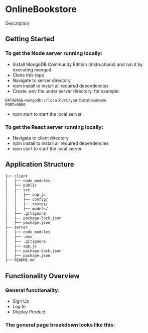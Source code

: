 # OnlineBookstore
Description

## Getting Started

### To get the Node server running locally:

* Install MongoDB Community Edition (instructions) and run it by executing mongod
* Clone this repo
* Navigate to server directory
* npm install to install all required dependencies
* Create .env file under server directory, for example:
```
DATABASE=mongodb://localhost/yourDatabaseName
PORT=8000
```
* npm start to start the local server

### To get the React server running locally:

* Navigate to client directory
* npm install to install all required dependencies
* npm start to start the local server

## Application Structure


```bash
├── client
│   ├── node_modules 
│   ├── public    
│   ├── src
│   │   ├── app.js
│   │   ├── config/
│   │   ├── routes/
│   │   ├── models/
│   ├── .gitignore
│   ├── package-lock.json
│   ├── package.json
├── server
│   ├── node_modules 
│   ├── .env    
│   ├── .gitignore
│   ├── app.js
│   ├── package-lock.json
│   ├── package.json
├── README.md
```
## Functionality Overview


### General functionality:
* Sign Up
* Log In
* Display Product
### The general page breakdown looks like this:


